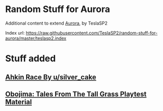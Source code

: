 # Random Stuff for Aurora
Additional content to extend [Aurora](https://aurorabuilder.com/), by TeslaSP2

Index url: https://raw.githubusercontent.com/TeslaSP2/random-stuff-for-aurora/master/teslasp2.index

# Stuff added
## [Ahkin Race By u/silver_cake](https://www.reddit.com/r/UnearthedArcana/comments/ijo6j6/the_ahkin_v2_a_playable_race_of_rodentfolk_for_5e/)

## [Obojima: Tales From The Tall Grass Playtest Material](https://drive.google.com/drive/folders/1ERDUB4TWk3LCcqgyvhx09HOu2_6-J8at)
